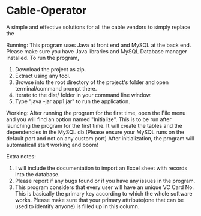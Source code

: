 # Cable-Operator
A simple and effective solutions for all the cable vendors to simply replace the 

Running:
This program uses Java at front end and MySQL at the back end. Please make sure you have Java libraries and MySQL Database manager installed. 
To run the program,
1. Download the project as zip.
2. Extract using any tool.
3. Browse into the root directory of the project's folder and open terminal/command prompt there.
4. Iterate to the dist/ folder in your command line window.
5. Type "java -jar app1.jar" to run the application.

Working:
After running the program for the first time, open the File menu and you will find an option named "Initialize". This is to be run after launching the program for the first time. It will create the tables and the dependencies in the MySQL db.(Please ensure your MySQL runs on the default port and not on any custom port)
After initialization, the program will automaticall start working and boom!

Extra notes:
1. I will include the documentation to import an Excel sheet with records into the database.
2. Please report if any bugs found or if you have any issues in the program.
3. This program considers that every user will have an unique VC Card No. This is basically the primary key according to which the whole software works. Please make sure that your primary attribute(one that can be used to identify anyone) is filled up in this column.
